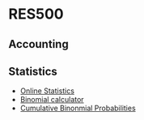 # RES500

## Accounting

## Statistics
* [Online Statistics](https://onlinestatbook.com/version_1.html)
* [Binomial calculator](https://stattrek.com/online-calculator/binomial.aspx)
* [Cumulative Binonmial Probabilities](https://online.stat.psu.edu/stat414/lesson/10/10.3)
